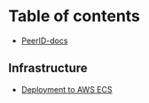 # Table of contents

* [PeerID-docs](README.md)

## Infrastructure

* [Deployment to AWS ECS](infrastructure/deployment-to-aws-ecs.md)

